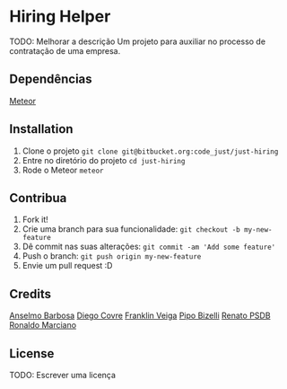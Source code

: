 # Hiring Helper
TODO: Melhorar a descrição
Um projeto para auxiliar no processo de contratação de uma empresa.

## Dependências
[Meteor][f36ad180]

  [f36ad180]: https://www.meteor.com/install "Instalação do Meteor"

## Installation
1. Clone o projeto `git clone git@bitbucket.org:code_just/just-hiring`
2. Entre no diretório do projeto `cd just-hiring`
3. Rode o Meteor `meteor`

## Contribua
1. Fork it!
2. Crie uma branch para sua funcionalidade: `git checkout -b my-new-feature`
3. Dê commit nas suas alterações: `git commit -am 'Add some feature'`
4. Push o branch: `git push origin my-new-feature`
5. Envie um pull request :D

## Credits
[Anselmo Barbosa](anselmo.barbosa@justdigital.com.br)
[Diego Covre](diego.covre@justdigital.com.br)
[Franklin Veiga](franklin.veiga@justdigital.com.br)
[Pipo Bizelli](luiz.bizelli@justdigital.com.br)
[Renato PSDB](renato.silva@justdigital.com.br)
[Ronaldo Marciano](ronaldo.marciano@justdigital.com.br)

## License
TODO: Escrever uma licença
